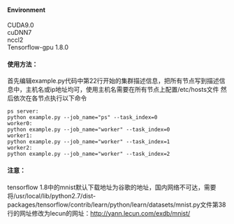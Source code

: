 #### Environment  
CUDA9.0   
cuDNN7  
nccl2  
Tensorflow-gpu 1.8.0  
#### 使用方法：
首先编辑example.py代码中第22行开始的集群描述信息，把所有节点写到描述信息中，主机名或ip地址均可，使用主机名需要在所有节点上配置/etc/hosts文件
然后依次在各节点执行以下命令
```
ps server:
python example.py --job_name="ps" --task_index=0
worker0:
python example.py --job_name="worker" --task_index=0
worker1:
python example.py --job_name="worker" --task_index=1
worker2:
python example.py --job_name="worker" --task_index=2
```
#### 注意：
tensorflow 1.8中的mnist默认下载地址为谷歌的地址，国内网络不可达，需要将/usr/local/lib/python2.7/dist-packages/tensorflow/contrib/learn/python/learn/datasets/mnist.py文件第38行的网址修改为lecun的网址：http://yann.lecun.com/exdb/mnist/
